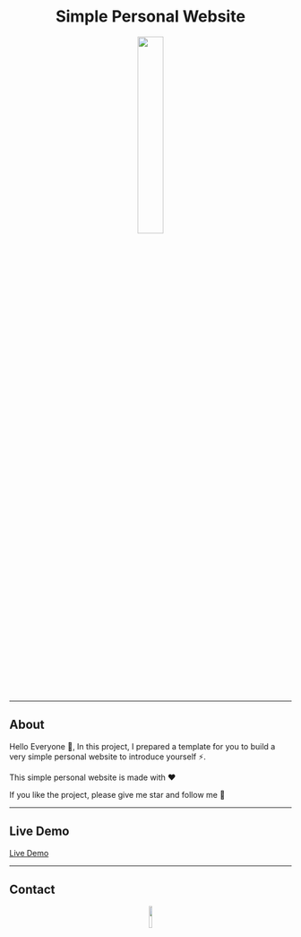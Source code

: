 <div align="center">
    <h1>Simple Personal Website</h1>
            <img style="display:block;margin-left:auto;margin-right:auto;width:30%;" src="https://github-readme-stats.vercel.app/api/pin/?username=hajdark43&repo=Personal-Website&theme=react">

</div>

---

## About

Hello Everyone 👋,
In this project, I prepared a template for you to build a very simple personal website to introduce yourself ⚡.

This simple personal website is made with ❤ 

If you like the project, please give me star and follow me 🌼


---

## Live Demo
<a href="http://hajdark.rf.gd">
  Live Demo
</a>

---

## Contact

<div align="center">
<p align="center">
  <a href="https://discord.gg/uMt2Qr66ga" target="_blank">
      <img style="width:10%;" src="https://cdn.discordapp.com/attachments/985649686885068891/1284132768787468339/free-discord-3d-icon-download-in-png-blend-fbx-gltf-file-formats--logo-app-social-media-pack-logos-icons-5753425.png?ex=66e58556&is=66e433d6&hm=10e7ca5d6debc6118579bd5bdff8ab6f81634ef54f6466af8bec350ec3427c67&"> </img>
  </a>
</p>
</div>
